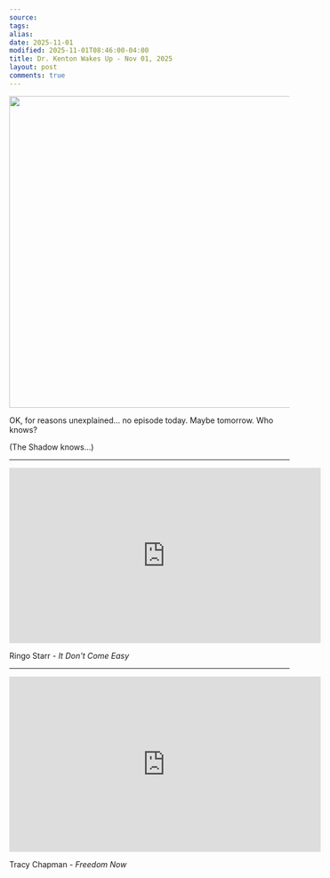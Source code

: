 ```yaml
---
source:
tags:
alias:
date: 2025-11-01
modified: 2025-11-01T08:46:00-04:00
title: Dr. Kenton Wakes Up - Nov 01, 2025
layout: post
comments: true
---
```


  

<!-- <iframe width="560" height="315" src="https://www.youtube.com/embed/[replace]" title="YouTube video player" frameborder="0" allow="accelerometer; autoplay; clipboard-write; encrypted-media; gyroscope; picture-in-picture; web-share" allowfullscreen></iframe> -->

<img src="{{site.baseurl}}/images/Tech-Diff.jpg" width="560">

OK, for reasons unexplained... no episode today. Maybe tomorrow. Who knows?

(The Shadow knows...)

---

<iframe width="560" height="315" src="https://www.youtube.com/embed/uCD0fPSsdBA?si=6gsk2omglNgPq7vM" title="YouTube video player" frameborder="0" allow="accelerometer; autoplay; clipboard-write; encrypted-media; gyroscope; picture-in-picture; web-share" referrerpolicy="strict-origin-when-cross-origin" allowfullscreen></iframe>


Ringo Starr - *It Don't Come Easy*

---

<iframe width="560" height="315" src="https://www.youtube.com/embed/5FhODUVFG3M?si=LbmpYN1Ks9z89EYR" title="YouTube video player" frameborder="0" allow="accelerometer; autoplay; clipboard-write; encrypted-media; gyroscope; picture-in-picture; web-share" referrerpolicy="strict-origin-when-cross-origin" allowfullscreen></iframe>

Tracy Chapman - *Freedom Now*
